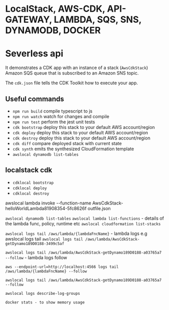 # LocalStack, AWS-CDK, API-GATEWAY, LAMBDA, SQS, SNS, DYNAMODB, DOCKER

# Severless api

It demonstrates a CDK app with an instance of a stack (`AwsCdkStack`)
Amazon SQS queue that is subscribed to an Amazon SNS topic.

The `cdk.json` file tells the CDK Toolkit how to execute your app.

## Useful commands

* `npm run build`   compile typescript to js
* `npm run watch`   watch for changes and compile
* `npm run test`    perform the jest unit tests
* `cdk bootstrap`      deploy this stack to your default AWS account/region
* `cdk deploy`      deploy this stack to your default AWS account/region
* `cdk destroy`      deploy this stack to your default AWS account/region
* `cdk diff`        compare deployed stack with current state
* `cdk synth`       emits the synthesized CloudFormation template
* `awslocal dynamodb list-tables`

## localstack cdk
* `cdklocal bootstrap`
* `cdklocal deploy`
* `cdklocal destroy`

awslocal lambda invoke --function-name AwsCdkStack-helloWorldLambda81908354-5fc8626f outfile.json

`awslocal dynamodb list-tables`
`awslocal lambda list-functions` - details of the lambda func, policy, runtime etc
`awslocal cloudformation list-stacks`


`awslocal logs tail /aws/lambda/{lambdaFncName}` - lambda logs
e.g awslocal logs tail 
`awslocal logs tail /aws/lambda/AwsCdkStack-getDynamo189D0188-3499c5af`


`awslocal logs tail /aws/lambda/AwsCdkStack-getDynamo189D0188-a03765a7 --follow` - lambda logs follow

`aws --endpoint-url=http://localhost:4566 logs tail /aws/lambda/{lambdaFncName} --follow`

`awslocal logs tail /aws/lambda/AwsCdkStack-getDynamo189D0188-a03765a7 --follow`

`awslocal logs describe-log-groups`


```
docker stats - to show memory usage
```